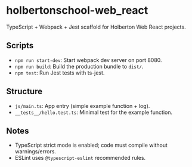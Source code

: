 # holbertonschool-web_react

TypeScript + Webpack + Jest scaffold for Holberton Web React projects.

## Scripts

- `npm run start-dev`: Start webpack dev server on port 8080.
- `npm run build`: Build the production bundle to `dist/`.
- `npm test`: Run Jest tests with ts-jest.

## Structure

- `js/main.ts`: App entry (simple example function + log).
- `__tests__/hello.test.ts`: Minimal test for the example function.

## Notes

- TypeScript strict mode is enabled; code must compile without warnings/errors.
- ESLint uses `@typescript-eslint` recommended rules.
